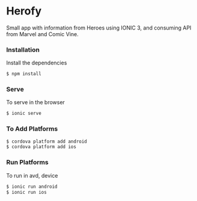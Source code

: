 # Herofy

Small app with information from Heroes using IONIC 3, and consuming API from Marvel and Comic Vine.

### Installation

Install the dependencies

```sh
$ npm install
```

### Serve
To serve in the browser

```sh
$ ionic serve
```

### To Add Platforms
```sh
$ cordova platform add android
$ cordova platform add ios
```

### Run Platforms
To run in avd, device

```sh
$ ionic run android
$ ionic run ios
```